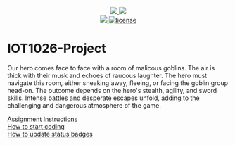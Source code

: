 <p align="center">
	<a href="https://github.com/rebeccaYMCG/IOT1026-Project/actions/workflows/ci.yml">
    <img src="https://github.com/rebeccaYMCG/IOT1026-Project/actions/workflows/ci.yml/badge.svg"/>
    </a>
	<a href="https://github.com/rebeccaYMCG/IOT1026-Project/actions/workflows/formatting.yml">
    <img src="https://github.com/rebeccaYMCG/IOT1026-Project/actions/workflows/formatting.yml/badge.svg"/>
	<br/>
    <a href="https://codecov.io/gh/rebeccaYMCG/IOT1026-Project" > 
    <img src="https://codecov.io/gh/rebeccaYMCG/IOT1026-Project/branch/main/graph/badge.svg?token=73BWRGBI8E"/> 
	<img title="MIT License" alt="license" src="https://img.shields.io/badge/license-MIT-informational?style=flat-square">	
    </a>
</p>

# IOT1026-Project
Our hero comes face to face with a room of malicous goblins. The air is thick with their musk and echoes of raucous laughter. The hero must navigate this room, either sneaking away, fleeing, or facing the goblin group head-on. The outcome depends on the hero's stealth, agility, and sword skills. Intense battles and desperate escapes unfold, adding to the challenging and dangerous atmosphere of the game.

[Assignment Instructions](docs/instructions.md)  
[How to start coding](docs/how-to-use.md)  
[How to update status badges](docs/how-to-update-badges.md)
